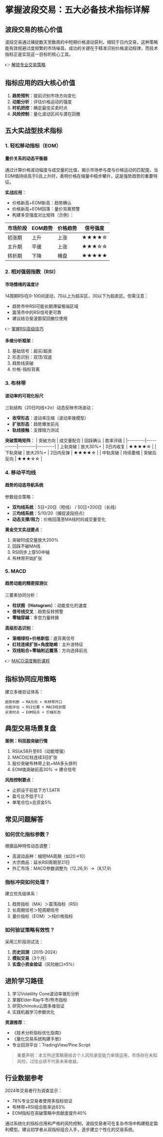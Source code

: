 # 掌握波段交易：五大必备技术指标详解

## 波段交易的核心价值
波段交易通过捕捉数天至数周的中短期价格波动获利，相较于日内交易，这种策略能有效规避过度频繁的市场噪音。成功的关键在于精准识别价格波动规律，而技术指标正是实现这一目标的核心工具。

👉 [解锁专业交易策略](https://bit.ly/okx_welcome)

## 指标应用的四大核心价值
1. **趋势预判**：提前识别市场方向变化
2. **动能分析**：评估价格运动的强度
3. **时机把控**：确定最佳买卖时点
4. **风险控制**：量化波动区间与潜在回撤

## 五大实战型技术指标

### 1. 轻松移动指标（EOM）
#### 量价关系的动态平衡器
通过计算价格波动幅度与成交量的比值，揭示市场参与度与价格运动的匹配度。当EOM值持续高于0且上升时，表明价格在缩量中稳步攀升，这是强势趋势的重要特征。

**实战应用**：
- 价格新高+EOM新高：趋势确认
- 价格新高+EOM回落：量价背离预警
- 构建多空强度对比矩阵（示例）：

| 市场阶段 | EOM趋势 | 价格趋势 | 信号强度 |
|---------|---------|---------|---------|
| 初涨期  | 上升    | 上涨    | ★★★★☆   |
| 主升期  | 平缓    | 上涨    | ★★★☆☆   |
| 转折期  | 下降    | 横盘    | ★★★★★   |

### 2. 相对强弱指数（RSI）
#### 市场情绪的温度计
14周期RSI在0-100间波动，70以上为超买区，30以下为超卖区。但需注意：
- 趋势市中RSI可能长期滞留极端区域
- 震荡市中的RSI信号更可靠
- 建议结合斐波那契回撤位使用

👉 [掌握RSI高级技巧](https://bit.ly/okx_welcome)

**多维分析框架**：
1. 基础信号：超买/超卖
2. 形态识别：双顶/双底
3. 趋势线突破
4. 价格-指标背离

### 3. 布林带
#### 波动率的可视化标尺
三轨结构（20日均线±2σ）动态反映市场波动：
- **收窄形态**：波动率压缩（波动率锥模型）
- **扩张形态**：趋势爆发前兆
- **轨线接触**：支撑阻力测试

**突破策略矩阵**：
| 突破方向 | 成交量配合 | 回踩确认 | 胜率评级 |
|---------|-----------|---------|---------|
| 上轨突破 | 放大30%+  | 3日内收复 | ★★★★☆   |
| 下轨突破 | 放大25%+  | 2日内反弹 | ★★★★☆   |
| 中轨突破 | 持续萎缩  | 突破后反向 | ★★★☆☆   |

### 4. 移动平均线
#### 趋势的动态导航系统
参数组合策略：
- **双均线系统**：5日+20日（短线） / 50日+200日（长线）
- **三均线系统**：5/10/20（捕捉波段拐点）
- **动态支撑/阻力**：价格回落至MA线时的成交量变化

**黄金交叉实战要点**：
1. 突破时成交量放大200%
2. 回踩不破MA线
3. RSI同步上穿50中轴
4. 布林带开始扩张

### 5. MACD
#### 趋势动能的精密探测仪
三要素协同分析：
- **柱状图（Histogram）**：动能变化的速度
- **信号线交叉**：趋势反转预警
- **零轴穿越**：多空力量转换

**高级形态识别**：
- **渐缩绿柱+价格新低**：底背离信号
- **红柱连续扩张+角度陡峭**：主升浪特征
- **双线粘合+零轴附近震荡**：方向选择前兆

👉 [MACD深度解析课程](https://bit.ly/okx_welcome)

## 指标协同应用策略
建立多维验证体系：
```
趋势判断 → MA方向 + 布林带开口
动能评估 → RSI位置 + MACD柱状图
买卖时点 → EOM拐点 + 价格形态
```

## 典型交易场景复盘
**案例：科技股突破行情**
1. RSI从58升至65（动能增强）
2. MACD红柱连续3日扩张
3. 股价突破布林带上轨+MA多头排列
4. EOM值突破前高30% → 建仓信号

**风险控制要点**：
- 止损设于前低下方1.5ATR
- 盈亏比不低于1:2
- 单笔仓位≤总资金5%

## 常见问题解答

### 如何优化指标参数？
根据品种特性动态调整：
- 高波动品种：缩短MA周期（如20→10）
- 大宗商品：延长RSI周期至21日
- 外汇市场：MACD参数调整为（12,26,9）→（8,17,9）

### 指标冲突如何处理？
建立优先级体系：
1. 趋势指标（MA）＞震荡指标（RSI）
2. 长周期信号＞短周期信号
3. 量价指标（EOM）＞纯价格指标

### 如何验证策略有效性？
采用三阶段测试法：
1. **历史回测**（2015-2024）
2. **模拟交易**（3个月）
3. **实盘小资金验证**（风险敞口≤5%）

## 进阶学习路径
1. 学习Volatility Cone波动率锥形分析
2. 掌握Elder-Ray牛市/熊市指标
3. 研究Ichimoku云图多维验证
4. 实践机器学习参数优化

**资源推荐**：
- 《技术分析指标优化指南》
- 《量化交易系统构建手册》
- 专业回测平台：TradingView/Pine Script

> 重要声明：本文所述策略需结合个人风险承受能力审慎运用，市场存在未知风险，过往业绩不代表未来收益。

## 行业数据参考
2024年交易者行为调查显示：
- 78%专业交易者使用多指标验证
- 布林带+RSI组合胜率达63%
- EOM指标在突破策略中贡献度提升40%

通过系统化的指标应用和严格的风险控制，波段交易者可在复杂市场中构建稳定盈利模型。建议初学者从双指标组合入手，逐步建立个性化的交易系统。